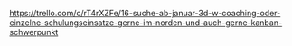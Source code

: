 https://trello.com/c/rT4rXZFe/16-suche-ab-januar-3d-w-coaching-oder-einzelne-schulungseinsatze-gerne-im-norden-und-auch-gerne-kanban-schwerpunkt


